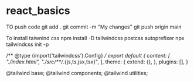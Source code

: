 # react_basics

TO push code 
git add .
git commit -m "My changes"
git push origin main


To install taiwnind css
npm install -D tailwindcss postcss autoprefixer
npx tailwindcss init -p


/** @type {import('tailwindcss').Config} */
export default {
  content: [
    "./index.html",
    "./src/**/*.{js,ts,jsx,tsx}",
  ],
  theme: {
    extend: {},
  },
  plugins: [],
}



@tailwind base;
@tailwind components;
@tailwind utilities;